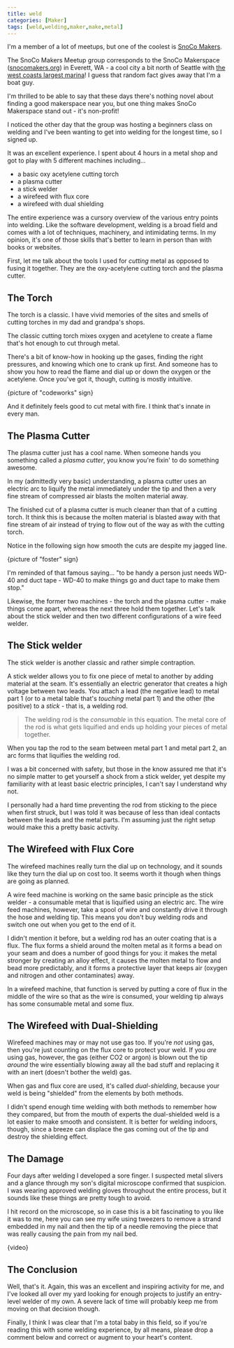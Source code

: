 ```yaml
---
title: weld
categories: [Maker]
tags: [weld,welding,maker,make,metal]
---
```


I'm a member of a lot of meetups, but one of the coolest is [SnoCo Makers](https://www.meetup.com/SnoCo-Makers/).

The SnoCo Makers Meetup group corresponds to the SnoCo Makerspace ([snocomakers.org](http://snocomakers.org/)) in Everett, WA - a cool city a bit north of Seattle with [the west coasts largest marina](http://www.nwboatinfo.com/Everett-Marina.html)! I guess that random fact gives away that I'm a boat guy.

I'm thrilled to be able to say that these days there's nothing novel about finding a good makerspace near you, but one thing makes SnoCo Makerspace stand out - it's non-profit!

I noticed the other day that the group was hosting a beginners class on welding and I've been wanting to get into welding for the longest time, so I signed up.

It was an excellent experience. I spent about 4 hours in a metal shop and got to play with 5 different machines including...

- a basic oxy acetylene cutting torch
- a plasma cutter
- a stick welder
- a wirefeed with flux core
- a wirefeed with dual shielding

The entire experience was a cursory overview of the various entry points into welding. Like the software development, welding is a broad field and comes with a lot of techniques, machinery, and intimidating terms. In my opinion, it's one of those skills that's better to learn in person than with books or websites. 

First, let me talk about the tools I used for _cutting_ metal as opposed to fusing it together. They are the oxy-acetylene cutting torch and the plasma cutter.

## The Torch
The torch is a classic. I have vivid memories of the sites and smells of cutting torches in my dad and grandpa's shops.

The classic cutting torch mixes oxygen and acetylene to create a flame that's hot enough to cut through metal.

There's a bit of know-how in hooking up the gases, finding the right pressures, and knowing which one to crank up first. And someone has to show you how to read the flame and dial up or down the oxygen or the acetylene. Once you've got it, though, cutting is mostly intuitive.

{picture of "codeworks" sign}

And it definitely feels good to cut metal with fire. I think that's innate in every man.

## The Plasma Cutter
The plasma cutter just has a cool name. When someone hands you something called a _plasma cutter_, you know you're fixin' to do something awesome.

In my (admittedly very basic) understanding, a plasma cutter uses an electric arc to liquify the metal immediately under the tip and then a very fine stream of compressed air blasts the molten material away.

The finished cut of a plasma cutter is much cleaner than that of a cutting torch. It think this is because the molten material is blasted away with that fine stream of air instead of trying to flow out of the way as with the cutting torch. 

Notice in the following sign how smooth the cuts are despite my jagged line.

{picture of "foster" sign}

I'm reminded of that famous saying... "to be handy a person just needs WD-40 and duct tape - WD-40 to make things go and duct tape to make them stop."

Likewise, the former two machines - the torch and the plasma cutter - make things come apart, whereas the next three hold them together. Let's talk about the stick welder and then two different configurations of a wire feed welder.

## The Stick welder
The stick welder is another classic and rather simple contraption.

A stick welder allows you to fix one piece of metal to another by adding material at the seam. It's essentially an electric generator that creates a high voltage between two leads. You attach a lead (the negative lead) to metal part 1 (or to a metal table that's _touching_ metal part 1) and the other (the positive) to a _stick_ - that is, a welding rod.

>The welding rod is the _consumable_ in this equation. The metal core of the rod is what gets liquified and ends up holding your pieces of metal together.

When you tap the rod to the seam between metal part 1 and metal part 2, an arc forms that liquifies the welding rod.

I was a bit concerned with safety, but those in the know assured me that it's no simple matter to get yourself a shock from a stick welder, yet despite my familiarity with at least basic electric principles, I can't say I understand why not. 

I personally had a hard time preventing the rod from sticking to the piece when first struck, but I was told it was because of less than ideal contacts between the leads and the metal parts. I'm assuming just the right setup would make this a pretty basic activity.

## The Wirefeed with Flux Core
The wirefeed machines really turn the dial up on technology, and it sounds like they turn the dial up on cost too. It seems worth it though when things are going as planned.

A wire feed machine is working on the same basic principle as the stick welder - a consumable metal that is liquified using an electric arc. The wire feed machines, however, take a spool of wire and constantly drive it through the hose and welding tip. This means you don't buy welding rods and switch one out when you get to the end of it.

I didn't mention it before, but a welding rod has an outer coating that is a flux. The flux forms a shield around the molten metal as it forms a bead on your seam and does a number of good things for you: it makes the metal stronger by creating an alloy effect, it causes the molten metal to flow and bead more predictably, and it forms a protective layer that keeps air (oxygen and nitrogen and other contaminates) away.

In a wirefeed machine, that function is served by putting a core of flux in the middle of the wire so that as the wire is consumed, your welding tip always has some consumable metal and some flux.

## The Wirefeed with Dual-Shielding
Wirefeed machines may or may not use gas too. If you're _not_ using gas, then you're just counting on the flux core to protect your weld. If you _are_ using gas, however, the gas (either CO2 or argon) is blown out the tip _around_ the wire essentially blowing away all the bad stuff and replacing it with an inert (doesn't bother the weld) gas.

When gas and flux core are used, it's called _dual-shielding_, because your weld is being "shielded" from the elements by both methods.

I didn't spend enough time welding with both methods to remember how they compared, but from the mouth of experts the dual-shielded weld is a lot easier to make smooth and consistent. It is better for welding indoors, though, since a breeze can displace the gas coming out of the tip and destroy the shielding effect.

## The Damage
Four days after welding I developed a sore finger. I suspected metal slivers and a glance through my son's digital microscope confirmed that suspicion. 
I was wearing approved welding gloves throughout the entire process, but it sounds like these things are pretty tough to avoid.

I hit record on the microscope, so in case this is a bit fascinating to you like it was to me, here you can see my wife using tweezers to remove a strand embedded in my nail and then the tip of a needle removing the piece that was really causing the pain from my nail bed.

{video}

## The Conclusion
Well, that's it. Again, this was an excellent and inspiring activity for me, and I've looked all over my yard looking for enough projects to justify an entry-level welder of my own. A severe lack of time will probably keep me from moving on that decision though.

Finally, I think I was clear that I'm a total baby in this field, so if you're reading this with some welding experience, by all means, please drop a comment below and correct or augment to your heart's content.